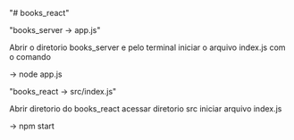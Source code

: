 "# books_react" 

"books_server -> app.js"

 Abrir o diretorio books_server e pelo terminal iniciar o arquivo index.js 
com o comando

  -> node app.js

"books_react -> src/index.js"

 Abrir diretorio do books_react 
acessar diretorio src 
iniciar arquivo index.js

  -> npm start
